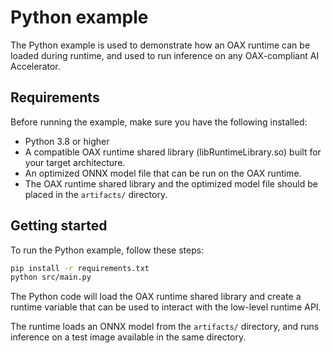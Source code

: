 # Python example

The Python example is used to demonstrate how an OAX runtime can be loaded during runtime, and used to run inference on
any OAX-compliant AI Accelerator.

## Requirements

Before running the example, make sure you have the following installed:

- Python 3.8 or higher
- A compatible OAX runtime shared library (libRuntimeLibrary.so) built for your target architecture.
- An optimized ONNX model file that can be run on the OAX runtime.
- The OAX runtime shared library and the optimized model file should be placed in the `artifacts/` directory.

## Getting started

To run the Python example, follow these steps:

```bash
pip install -r requirements.txt
python src/main.py
```

The Python code will load the OAX runtime shared library and create a runtime variable that can be used to interact with
the low-level runtime API.

The runtime loads an ONNX model from the `artifacts/` directory, and runs inference on a test image available in the
same directory.